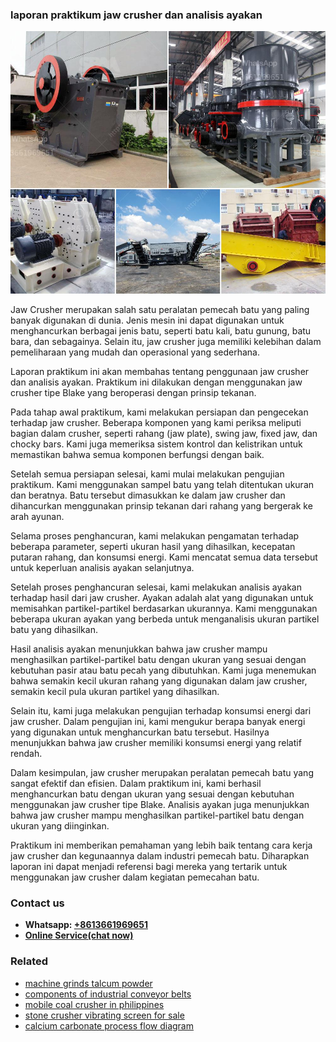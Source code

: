 <h3>laporan praktikum jaw crusher dan analisis ayakan</h3><img src='1703042135.jpg' alt=''><p>Jaw Crusher merupakan salah satu peralatan pemecah batu yang paling banyak digunakan di dunia. Jenis mesin ini dapat digunakan untuk menghancurkan berbagai jenis batu, seperti batu kali, batu gunung, batu bara, dan sebagainya. Selain itu, jaw crusher juga memiliki kelebihan dalam pemeliharaan yang mudah dan operasional yang sederhana.</p><p>Laporan praktikum ini akan membahas tentang penggunaan jaw crusher dan analisis ayakan. Praktikum ini dilakukan dengan menggunakan jaw crusher tipe Blake yang beroperasi dengan prinsip tekanan.</p><p>Pada tahap awal praktikum, kami melakukan persiapan dan pengecekan terhadap jaw crusher. Beberapa komponen yang kami periksa meliputi bagian dalam crusher, seperti rahang (jaw plate), swing jaw, fixed jaw, dan chocky bars. Kami juga memeriksa sistem kontrol dan kelistrikan untuk memastikan bahwa semua komponen berfungsi dengan baik.</p><p>Setelah semua persiapan selesai, kami mulai melakukan pengujian praktikum. Kami menggunakan sampel batu yang telah ditentukan ukuran dan beratnya. Batu tersebut dimasukkan ke dalam jaw crusher dan dihancurkan menggunakan prinsip tekanan dari rahang yang bergerak ke arah ayunan.</p><p>Selama proses penghancuran, kami melakukan pengamatan terhadap beberapa parameter, seperti ukuran hasil yang dihasilkan, kecepatan putaran rahang, dan konsumsi energi. Kami mencatat semua data tersebut untuk keperluan analisis ayakan selanjutnya.</p><p>Setelah proses penghancuran selesai, kami melakukan analisis ayakan terhadap hasil dari jaw crusher. Ayakan adalah alat yang digunakan untuk memisahkan partikel-partikel berdasarkan ukurannya. Kami menggunakan beberapa ukuran ayakan yang berbeda untuk menganalisis ukuran partikel batu yang dihasilkan.</p><p>Hasil analisis ayakan menunjukkan bahwa jaw crusher mampu menghasilkan partikel-partikel batu dengan ukuran yang sesuai dengan kebutuhan pasir atau batu pecah yang dibutuhkan. Kami juga menemukan bahwa semakin kecil ukuran rahang yang digunakan dalam jaw crusher, semakin kecil pula ukuran partikel yang dihasilkan.</p><p>Selain itu, kami juga melakukan pengujian terhadap konsumsi energi dari jaw crusher. Dalam pengujian ini, kami mengukur berapa banyak energi yang digunakan untuk menghancurkan batu tersebut. Hasilnya menunjukkan bahwa jaw crusher memiliki konsumsi energi yang relatif rendah.</p><p>Dalam kesimpulan, jaw crusher merupakan peralatan pemecah batu yang sangat efektif dan efisien. Dalam praktikum ini, kami berhasil menghancurkan batu dengan ukuran yang sesuai dengan kebutuhan menggunakan jaw crusher tipe Blake. Analisis ayakan juga menunjukkan bahwa jaw crusher mampu menghasilkan partikel-partikel batu dengan ukuran yang diinginkan.</p><p>Praktikum ini memberikan pemahaman yang lebih baik tentang cara kerja jaw crusher dan kegunaannya dalam industri pemecah batu. Diharapkan laporan ini dapat menjadi referensi bagi mereka yang tertarik untuk menggunakan jaw crusher dalam kegiatan pemecahan batu.</p><h3>Contact us</h3><ul><li><strong>Whatsapp:&nbsp;<a href="https://wa.me/8613661969651">+8613661969651</a></strong></li><li><a href="https://swt.shibang-china.com/?git&amp;zhl&amp;laporan praktikum jaw crusher dan analisis ayakan"><strong>Online Service(chat now)</strong></a></li></ul><h3>Related</h3><ul><li><a href='machine grinds talcum powder.md'>machine grinds talcum powder</a></li><li><a href='components of industrial conveyor belts.md'>components of industrial conveyor belts</a></li><li><a href='mobile coal crusher in philippines.md'>mobile coal crusher in philippines</a></li><li><a href='stone crusher vibrating screen for sale.md'>stone crusher vibrating screen for sale</a></li><li><a href='calcium carbonate process flow diagram.md'>calcium carbonate process flow diagram</a></li></ul>